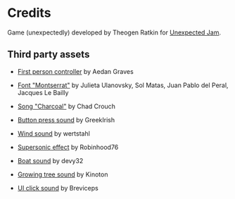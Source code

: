# Credits

Game (unexpectedly) developed by Theogen Ratkin for [Unexpected
Jam](https://itch.io/jam/unexpectedjam).

## Third party assets

- [First person controller](https://assetstore.unity.com/packages/tools/input-management/first-person-all-in-one-135316) by Aedan Graves

- [Font "Montserrat"](https://fonts.google.com/specimen/Montserrat) by Julieta
Ulanovsky, Sol Matas, Juan Pablo del Peral, Jacques Le Bailly

- [Song "Charcoal"](https://freemusicarchive.org/music/Chad_Crouch/Ambient_Atmospheres/Charcoal) by Chad Crouch

- [Button press sound](https://freesound.org/people/GreekIrish/sounds/254713/) by GreekIrish

- [Wind sound](https://freesound.org/people/wertstahl/sounds/409273/) by wertstahl

- [Supersonic effect](https://freesound.org/people/Robinhood76/sounds/324704/) by Robinhood76

- [Boat sound](https://freesound.org/people/devy32/sounds/441223/) by devy32

- [Growing tree sound](https://freesound.org/people/Kinoton/sounds/494071/) by Kinoton

- [UI click sound](https://freesound.org/people/Breviceps/sounds/448086/) by Breviceps
